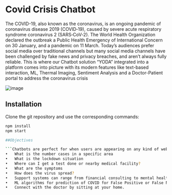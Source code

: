 # Covid Crisis Chatbot
The COVID-19, also known as the coronavirus, is an ongoing pandemic of coronavirus disease 2019 (COVID‑19), caused by severe acute respiratory syndrome coronavirus 2 (SARS‑CoV‑2). The World Health Organization declared the outbreak a Public Health Emergency of International Concern on 30 January, and a pandemic on 11 March. Today’s audiences prefer social media over traditional channels but many social media channels have been challenged by fake news and privacy breaches, and aren’t always fully reliable. This is where our Chatbot solution “YODA” integrated into a platform comes into picture with its modern features like text-based interaction, ML, Thermal Imaging, Sentiment Analysis and a Doctor-Patient portal to address the coronavirus crisis

![image](https://user-images.githubusercontent.com/29679357/89035306-554e5080-d358-11ea-9f47-dbe6d15a209c.png)


## Installation

Clone the git repository and use the corresponding commands:

```bash
npm install
npm start

##Objectives

```Chatbots are perfect for when users are appearing on any kind of website for location based information or generic COVID-19 related information. Especially since they cannot wait to talk to real person, this information is crucial to be received right away 24/7. They are asking questions like:
•	What is the number cases in a specific area
•	What is the lockdown situation
•	Where can I get a test done or nearby medical facility?
•	What are the symptoms
•	How does the virus spread?
•	Support systems can range from financial consulting to mental health counseling
•	ML algorithms for prediction of COVID for False Positive or False Negative cases.
•	Connect with the doctor by sitting at your home.


